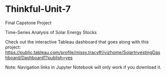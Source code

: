 # Thinkful-Unit-7
Final Capstone Project

Time-Series Analysis of Solar Energy Stocks

Check out the interactive Tableau dashboard that goes along with this project:
https://public.tableau.com/profile/missy.tracy#!/vizhome/SolarInvestingDashboard/Dashboard1?publish=yes

Note:  Navigation links in Jupyter Notebook will only work if you download it.
